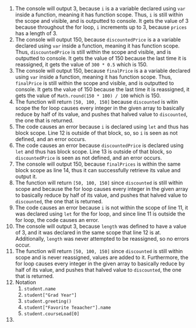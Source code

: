 1. The console will output 3, because `i` is a a variable declared using `var` inside a function, meaning it has function scope. Thus, `i` is still within the scope and visible, and is outputted to console. It gets the value of 3 because throughout the for loop, `i` increments up to 3, because `prices` has a length of 3.
2. The console will output 150, because `discountedPrice` is a a variable declared using `var` inside a function, meaning it has function scope. Thus, `discountedPrice` is still within the scope and visible, and is outputted to console. It gets the value of 150 because the last time it is reassigned, it gets the value of `300 * 0.5` which is 150.
3. The console will output 150, because `finalPrice` is a a variable declared using `var` inside a function, meaning it has function scope. Thus, `finalPrice` is still within the scope and visible, and is outputted to console. It gets the value of 150 because the last time it is reassigned, it gets the value of `Math.round(150 * 100) / 100` which is 150.
4. The function will return `[50, 100, 150]` because `discounted` is witin scope the for loop causes every integer in the given array to basically reduce by half of its value, and pushes that halved value to `discounted`, the one that is returned.
5. The code causes an error because `i` is declared using `let` and thus has block scope. Line 12 is outside of that block, so, so `i` is seen as not defined, and an error occurs.
6. The code causes an error because `discountedPrice` is declared using `let` and thus has block scope. Line 13 is outside of that block, so `discountedPrice` is seen as not defined, and an error occurs.
7. The console will output 150, because `finalPrices` is within the same block scope as line 14, thus it can successfully retrieve its value and output it.
8. The function will return `[50, 100, 150]` since `discounted` is still within scope and because the for loop causes every integer in the given array to basically reduce by half of its value, and pushes that halved value to `discounted`, the one that is returned.
9. The code causes an error because `i` is not within the scope of line 11, it was declared using `let` for the for loop, and since line 11 is outside the for loop, the code causes an error.
10. The console will output 3, because `length` was defined to have a value of 3, and it was declared in the same scope that line 12 is at. Additionally, `length` was never attempted to be reassigned, so no errors occur.
11. The function will return `[50, 100, 150]` since `discounted` is still within scope and is never reassigned, values are added to it. Furthermore, the for loop causes every integer in the given array to basically reduce by half of its value, and pushes that halved value to `discounted`, the one that is returned.
12. Notation
    1.  `student.name`
    2.  `student["Grad Year"]`
    3.  `student.greeting()`
    4.  `student["Favorite Teaacher"].name`
    5.  `student.courseLoad[0]`
13. 

